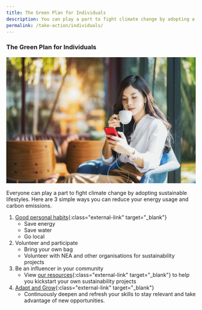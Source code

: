 ```yaml
---
title: The Green Plan for Individuals
description: You can play a part to fight climate change by adopting a sustainable lifestyle and habits. Learn how you can help with the Green Plan for Individuals. 
permalink: /take-action/individuals/
---
```


### The Green Plan for Individuals

![The Green Plan For Individuals](/images/greenplan/gp_individual.jpg)

Everyone can play a part to fight climate change by adopting sustainable lifestyles. Here are 3 simple ways you can reduce your energy usage and carbon emissions.

1. [Good personal habits](https://www.mse.gov.sg/take-action/individuals){:class="external-link" target="_blank"}
	- Save energy
	- Save water
	- Go local
2. Volunteer and participate
	- Bring your own bag
	- Volunteer with NEA and other organisations for sustainability projects
3. Be an influencer in your community
	- View [our resources](https://www.mse.gov.sg/resources/){:class="external-link" target="_blank"} to help you kickstart your own sustainability projects 
4. [Adapt and Grow](https://www.mti.gov.sg/Transforming-Industries/For-Individual){:class="external-link" target="_blank"}
	- Continuously deepen and refresh your skills to stay relevant and take advantage of new opportunities.

